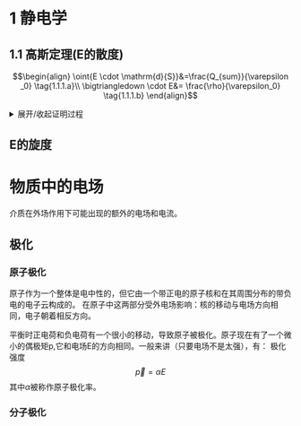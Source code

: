 # 1 静电学
## 1.1 高斯定理(E的散度)
$$\begin{align}
 \oint{E \cdot \mathrm{d}{S}}&=\frac{Q_{sum}}{\varepsilon _0} \tag{1.1.1.a}\\
 \bigtriangledown  \cdot E&= \frac{\rho}{\varepsilon_0} \tag{1.1.1.b}
\end{align}$$
<details>
  <summary>展开/收起证明过程</summary>

下面我们直接求解电场强度的散度来证明高斯定理，先使用之前证明过的公式和一些其他的公式
![img](https://img2023.cnblogs.com/blog/2712141/202303/2712141-20230321163619950-109948830.png)

$$\begin{align}
\bigtriangledown \cdot \frac{\vec{r}}{r^2}&=4 \pi \delta^3(\vec{r}) \tag{1.1.2.a} \\
E(\vec{r})&=\frac{1}{4 \pi \varepsilon_0}\int_V{\frac{\vec{r}_e\rho(\vec{x_1})}{r^2}}\mathrm{d}v  \tag{1.1.2.b}
\\
\int_{整个空间}&{\delta^3(r-a)f(a)} \mathrm{d}{v}=f(a) \tag{1.1.2.c} 
\end{align}$$
其中1.1.2.b中的式子也可以拓展到无限大空间中，因为对于空间中没有电荷的地方$\rho(\vec{r})=0$，所以我们有
$$
\begin{aligned}
\bigtriangledown \cdot E&=\bigtriangledown \cdot\frac{1}{4 \pi \varepsilon_0}\int_{整个空间}{\frac{\vec{r}_e\rho(\vec{x_1})}{r^2}}\mathrm{d}v \\
&=\frac{1}{4 \pi \varepsilon_0}\int_{整个空间}{\bigtriangledown \cdot\frac{\vec{r}_e\rho(\vec{x_1})}{r^2}}\mathrm{d}v\\
&=\frac{1}{4 \pi \varepsilon_0}\int_{整个空间}4 \pi \rho(\vec{x_1}) \delta(\vec{x}-\vec{x_1}) \mathrm{d}{v}\\
&=\frac{\rho(\vec{x_1})}{\varepsilon_0}
\end{aligned} \tag{1.3}
$$
同时注意上面，因为$\rho(\vec{r})$是标量，所以可以提出来。

</details>  

## E的旋度
# 物质中的电场
介质在外场作用下可能出现的额外的电场和电流。
## 极化
### 原子极化
原子作为一个整体是电中性的，但它由一个带正电的原子核和在其周围分布的带负电的电子云构成的。
在原子中这两部分受外电场影响：核的移动与电场方向相同，电子朝着相反方向。

平衡时正电荷和负电荷有一个很小的移动，导致原子被极化。原子现在有了一个微小的偶极矩p,它和电场E的方向相同。一般来讲（只要电场不是太强），有：
极化强度
$$\vec{p}=\alpha E$$
其中$\alpha$被称作原子极化率。

### 分子极化

